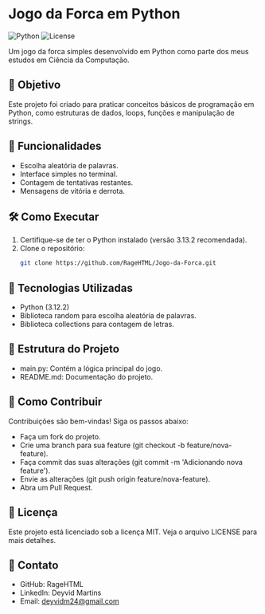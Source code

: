 # Jogo da Forca em Python

![Python](https://img.shields.io/badge/Python-3.13.2-blue)
![License](https://img.shields.io/badge/License-MIT-green)

Um jogo da forca simples desenvolvido em Python como parte dos meus estudos em Ciência da Computação.

## 🎯 Objetivo
Este projeto foi criado para praticar conceitos básicos de programação em Python, como estruturas de dados, loops, funções e manipulação de strings.

## 🚀 Funcionalidades
- Escolha aleatória de palavras.
- Interface simples no terminal.
- Contagem de tentativas restantes.
- Mensagens de vitória e derrota.

## 🛠️ Como Executar
1. Certifique-se de ter o Python instalado (versão 3.13.2 recomendada).
2. Clone o repositório:
   ```bash
   git clone https://github.com/RageHTML/Jogo-da-Forca.git

## 🧰 Tecnologias Utilizadas
- Python (3.12.2)
- Biblioteca random para escolha aleatória de palavras.
- Biblioteca collections para contagem de letras.

## 📂 Estrutura do Projeto
- main.py: Contém a lógica principal do jogo.
- README.md: Documentação do projeto.
  
## 🤝 Como Contribuir
Contribuições são bem-vindas! Siga os passos abaixo:
- Faça um fork do projeto.
- Crie uma branch para sua feature (git checkout -b feature/nova-feature).
- Faça commit das suas alterações (git commit -m 'Adicionando nova feature').
- Envie as alterações (git push origin feature/nova-feature).
- Abra um Pull Request.
  
## 📄 Licença
Este projeto está licenciado sob a licença MIT. Veja o arquivo LICENSE para mais detalhes.

## 📧 Contato
- GitHub: RageHTML
- LinkedIn: Deyvid Martins
- Email: deyvidm24@gmail.com
